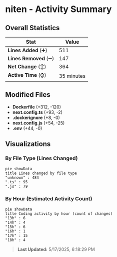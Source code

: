 # niten - Activity Summary 

## Overall Statistics

| Stat                   | Value                                                             |
| ---------------------- | ----------------------------------------------------------------- |
| **Lines Added** (➕)   | 511                                          |
| **Lines Removed** (➖) | 147                                        |
| **Net Change** (↕)    | 364                |
| **Active Time** (⌚)   | 35 minutes |


## Modified Files
- **Dockerfile** (+312, -120)
- **next.config.ts** (+93, -2)
- **.dockerignore** (+8, -0)
- **next.config.js** (+54, -25)
- **.env** (+44, -0)

## Visualizations

### By File Type (Lines Changed)

```mermaid
pie showData
title Lines changed by file type
"unknown" : 484
".ts" : 95
".js" : 79
```

### By Hour (Estimated Activity Count)

```mermaid
pie showData
title Coding activity by hour (count of changes)
"13h" : 6
"14h" : 4
"15h" : 6
"16h" : 1
"17h" : 15
"18h" : 4
```


> **Last Updated:** 5/17/2025, 6:18:29 PM